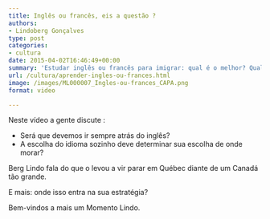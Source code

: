 ```yaml
---
title: Inglês ou francês, eis a questão ?
authors:
- Lindoberg Gonçalves
type: post
categories:
- cultura
date: 2015-04-02T16:46:49+00:00
summary: 'Estudar inglês ou francês para imigrar: qual é o melhor? Qual o mais prático? Qual o mais vantajoso?'
url: /cultura/aprender-ingles-ou-frances.html
image: /images/ML000007_Ingles-ou-frances_CAPA.png
format: video

---
```

Neste vídeo a gente discute :

  * Será que devemos ir sempre atrás do inglês?
  * A escolha do idioma sozinho deve determinar sua escolha de onde morar?

Berg Lindo fala do que o levou a vir parar em Québec diante de um Canadá tão grande.

E mais: onde isso entra na sua estratégia?

Bem-vindos a mais um Momento Lindo.